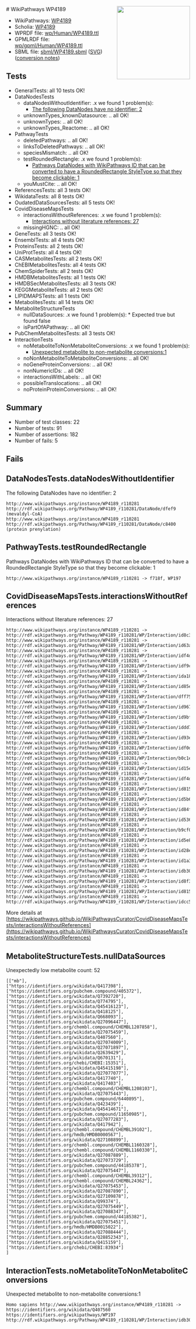 <img style="float: right; width: 200px" src="../logo.png" />
# WikiPathways WP4189

* WikiPathways: [WP4189](https://identifiers.org/wikipathways:WP4189)
* Scholia: [WP4189](https://scholia.toolforge.org/wikipathways/WP4189)
* WPRDF file: [wp/Human/WP4189.ttl](../wp/Human/WP4189.ttl)
* GPMLRDF file: [wp/gpml/Human/WP4189.ttl](../wp/gpml/Human/WP4189.ttl)
* SBML file: [sbml/WP4189.sbml](../sbml/WP4189.sbml) ([SVG](../sbml/WP4189.svg)) ([conversion notes](../sbml/WP4189.txt))

## Tests
* GeneralTests: all 10 tests OK!
* DataNodesTests
    * dataNodesWithoutIdentifier: .x we found 1 problem(s):
        * [The following DataNodes have no identifier: 2](#d2d32fa1)
    * unknownTypes_knownDatasource: .. all OK!
    * unknownTypes: .. all OK!
    * unknownTypes_Reactome: .. all OK!
* PathwayTests
    * deletedPathways: .. all OK!
    * linksToDeletedPathways: .. all OK!
    * speciesMismatch: .. all OK!
    * testRoundedRectangle: .x we found 1 problem(s):
        * [Pathways DataNodes with WikiPathways ID that can be converted to have a RoundedRectangle StyleType so that they become clickable: 1](#9fbad3cb)
    * youMustCite: .. all OK!
* ReferencesTests: all 3 tests OK!
* WikidataTests: all 8 tests OK!
* OudatedDataSourcesTests: all 5 tests OK!
* CovidDiseaseMapsTests
    * interactionsWithoutReferences: .x we found 1 problem(s):
        * [Interactions without literature references: 27](#9701cd07)
    * missingHGNC: .. all OK!
* GeneTests: all 3 tests OK!
* EnsemblTests: all 4 tests OK!
* ProteinsTests: all 2 tests OK!
* UniProtTests: all 4 tests OK!
* CASMetabolitesTests: all 2 tests OK!
* ChEBIMetabolitesTests: all 4 tests OK!
* ChemSpiderTests: all 2 tests OK!
* HMDBMetabolitesTests: all 1 tests OK!
* HMDBSecMetabolitesTests: all 3 tests OK!
* KEGGMetaboliteTests: all 2 tests OK!
* LIPIDMAPSTests: all 1 tests OK!
* MetabolitesTests: all 14 tests OK!
* MetaboliteStructureTests
    * nullDataSources: .x we found 1 problem(s):
            * Expected true but found false
    * isPartOfAPathway: .. all OK!
* PubChemMetabolitesTests: all 3 tests OK!
* InteractionTests
    * noMetaboliteToNonMetaboliteConversions: .x we found 1 problem(s):
        * [Unexpected metabolite to non-metabolite conversions:1](#a27bf36d)
    * noNonMetaboliteToMetaboliteConversions: .. all OK!
    * noGeneProteinConversions: .. all OK!
    * nonNumericIDs: .. all OK!
    * interactionsWithLabels: .. all OK!
    * possibleTranslocations: .. all OK!
    * noProteinProteinConversions: .. all OK!


## Summary

* Number of test classes: 22
* Number of tests: 91
* Number of assertions: 182
* Number of fails: 5

## Fails

<a name="d2d32fa1" />

## DataNodesTests.dataNodesWithoutIdentifier

The following DataNodes have no identifier: 2
```
http://www.wikipathways.org/instance/WP4189_r110281 http://rdf.wikipathways.org/Pathway/WP4189_r110281/DataNode/dfef9 (mevaldyl-CoA)
http://www.wikipathways.org/instance/WP4189_r110281 http://rdf.wikipathways.org/Pathway/WP4189_r110281/DataNode/c8400 (protein prenylation)
```

<a name="9fbad3cb" />

## PathwayTests.testRoundedRectangle

Pathways DataNodes with WikiPathways ID that can be converted to have a RoundedRectangle StyleType so that they become clickable: 1
```
http://www.wikipathways.org/instance/WP4189_r110281 -> f718f, WP197
 ```

<a name="9701cd07" />

## CovidDiseaseMapsTests.interactionsWithoutReferences

Interactions without literature references: 27
```
http://www.wikipathways.org/instance/WP4189_r110281 -> http://rdf.wikipathways.org/Pathway/WP4189_r110281/WP/Interaction/id8c3d1f0b
http://www.wikipathways.org/instance/WP4189_r110281 -> http://rdf.wikipathways.org/Pathway/WP4189_r110281/WP/Interaction/id63ad2963
http://www.wikipathways.org/instance/WP4189_r110281 -> http://rdf.wikipathways.org/Pathway/WP4189_r110281/WP/Interaction/idf4d8950a
http://www.wikipathways.org/instance/WP4189_r110281 -> http://rdf.wikipathways.org/Pathway/WP4189_r110281/WP/Interaction/idf9c676ff
http://www.wikipathways.org/instance/WP4189_r110281 -> http://rdf.wikipathways.org/Pathway/WP4189_r110281/WP/Interaction/ida18c5874
http://www.wikipathways.org/instance/WP4189_r110281 -> http://rdf.wikipathways.org/Pathway/WP4189_r110281/WP/Interaction/id85ef981f
http://www.wikipathways.org/instance/WP4189_r110281 -> http://rdf.wikipathways.org/Pathway/WP4189_r110281/WP/Interaction/dff75
http://www.wikipathways.org/instance/WP4189_r110281 -> http://rdf.wikipathways.org/Pathway/WP4189_r110281/WP/Interaction/id9678638b
http://www.wikipathways.org/instance/WP4189_r110281 -> http://rdf.wikipathways.org/Pathway/WP4189_r110281/WP/Interaction/id9bf97ba3
http://www.wikipathways.org/instance/WP4189_r110281 -> http://rdf.wikipathways.org/Pathway/WP4189_r110281/WP/Interaction/iddd770f4c
http://www.wikipathways.org/instance/WP4189_r110281 -> http://rdf.wikipathways.org/Pathway/WP4189_r110281/WP/Interaction/id93e40410
http://www.wikipathways.org/instance/WP4189_r110281 -> http://rdf.wikipathways.org/Pathway/WP4189_r110281/WP/Interaction/idf0db6c0a
http://www.wikipathways.org/instance/WP4189_r110281 -> http://rdf.wikipathways.org/Pathway/WP4189_r110281/WP/Interaction/b0c1e
http://www.wikipathways.org/instance/WP4189_r110281 -> http://rdf.wikipathways.org/Pathway/WP4189_r110281/WP/Interaction/id15efa0e0
http://www.wikipathways.org/instance/WP4189_r110281 -> http://rdf.wikipathways.org/Pathway/WP4189_r110281/WP/Interaction/idf4d8e4c1
http://www.wikipathways.org/instance/WP4189_r110281 -> http://rdf.wikipathways.org/Pathway/WP4189_r110281/WP/Interaction/id815a65a8
http://www.wikipathways.org/instance/WP4189_r110281 -> http://rdf.wikipathways.org/Pathway/WP4189_r110281/WP/Interaction/id5b657570
http://www.wikipathways.org/instance/WP4189_r110281 -> http://rdf.wikipathways.org/Pathway/WP4189_r110281/WP/Interaction/id84fcabc8
http://www.wikipathways.org/instance/WP4189_r110281 -> http://rdf.wikipathways.org/Pathway/WP4189_r110281/WP/Interaction/id5363c00
http://www.wikipathways.org/instance/WP4189_r110281 -> http://rdf.wikipathways.org/Pathway/WP4189_r110281/WP/Interaction/b9cf0
http://www.wikipathways.org/instance/WP4189_r110281 -> http://rdf.wikipathways.org/Pathway/WP4189_r110281/WP/Interaction/id5e812089
http://www.wikipathways.org/instance/WP4189_r110281 -> http://rdf.wikipathways.org/Pathway/WP4189_r110281/WP/Interaction/id28e0714e
http://www.wikipathways.org/instance/WP4189_r110281 -> http://rdf.wikipathways.org/Pathway/WP4189_r110281/WP/Interaction/id1a382e3
http://www.wikipathways.org/instance/WP4189_r110281 -> http://rdf.wikipathways.org/Pathway/WP4189_r110281/WP/Interaction/idb30ee13d
http://www.wikipathways.org/instance/WP4189_r110281 -> http://rdf.wikipathways.org/Pathway/WP4189_r110281/WP/Interaction/id8f3f314e
http://www.wikipathways.org/instance/WP4189_r110281 -> http://rdf.wikipathways.org/Pathway/WP4189_r110281/WP/Interaction/id815a65a9
http://www.wikipathways.org/instance/WP4189_r110281 -> http://rdf.wikipathways.org/Pathway/WP4189_r110281/WP/Interaction/idcc5fc71f
```

More details at [https://wikipathways.github.io/WikiPathwaysCurator/CovidDiseaseMapsTests/interactionsWithoutReferences](https://wikipathways.github.io/WikiPathwaysCurator/CovidDiseaseMapsTests/interactionsWithoutReferences)

<a name="91904207" />

## MetaboliteStructureTests.nullDataSources

Unexpectedly low metabolite count: 52
```
[["mb"],
["https://identifiers.org/wikidata/Q417398"],
["https://identifiers.org/pubchem.compound/405372"],
["https://identifiers.org/wikidata/Q7392720"],
["https://identifiers.org/wikidata/Q774795"],
["https://identifiers.org/wikidata/Q45416123"],
["https://identifiers.org/wikidata/Q418125"],
["https://identifiers.org/wikidata/Q668093"],
["https://identifiers.org/wikidata/Q27096447"],
["https://identifiers.org/chembl.compound/CHEMBL1207858"],
["https://identifiers.org/wikidata/Q27075459"],
["https://identifiers.org/wikidata/Q407560"],
["https://identifiers.org/wikidata/Q27074009"],
["https://identifiers.org/wikidata/Q27071897"],
["https://identifiers.org/wikidata/Q2639429"],
["https://identifiers.org/wikidata/Q670131"],
["https://identifiers.org/chebi/CHEBI:15351"],
["https://identifiers.org/wikidata/Q45415198"],
["https://identifiers.org/wikidata/Q27077077"],
["https://identifiers.org/wikidata/Q417740"],
["https://identifiers.org/wikidata/Q417403"],
["https://identifiers.org/chembl.compound/CHEMBL1208103"],
["https://identifiers.org/wikidata/Q27075443"],
["https://identifiers.org/pubchem.compound/6440895"],
["https://identifiers.org/wikidata/Q423439"],
["https://identifiers.org/wikidata/Q45414671"],
["https://identifiers.org/pubchem.compound/11650985"],
["https://identifiers.org/wikidata/Q27077283"],
["https://identifiers.org/wikidata/Q417942"],
["https://identifiers.org/chembl.compound/CHEMBL39102"],
["https://identifiers.org/hmdb/HMDB0000567"],
["https://identifiers.org/wikidata/Q27108899"],
["https://identifiers.org/chembl.compound/CHEMBL1160328"],
["https://identifiers.org/chembl.compound/CHEMBL1160330"],
["https://identifiers.org/wikidata/Q27087889"],
["https://identifiers.org/wikidata/Q27073729"],
["https://identifiers.org/pubchem.compound/44185378"],
["https://identifiers.org/wikidata/Q27075447"],
["https://identifiers.org/chembl.compound/CHEMBL39312"],
["https://identifiers.org/chembl.compound/CHEMBL24362"],
["https://identifiers.org/wikidata/Q27075453"],
["https://identifiers.org/wikidata/Q27087890"],
["https://identifiers.org/wikidata/Q27109878"],
["https://identifiers.org/wikidata/Q99374"],
["https://identifiers.org/wikidata/Q27075449"],
["https://identifiers.org/wikidata/Q27088347"],
["https://identifiers.org/pubchem.compound/44185382"],
["https://identifiers.org/wikidata/Q27075451"],
["https://identifiers.org/hmdb/HMDB0015022"],
["https://identifiers.org/wikidata/Q27088444"],
["https://identifiers.org/wikidata/Q28852343"],
["https://identifiers.org/wikidata/Q415159"],
["https://identifiers.org/chebi/CHEBI:83934"]
]
```

<a name="a27bf36d" />

## InteractionTests.noMetaboliteToNonMetaboliteConversions

Unexpected metabolite to non-metabolite conversions:1
```
Homo sapiens http://www.wikipathways.org/instance/WP4189_r110281 -> https://identifiers.org/wikidata/Q407560 https://identifiers.org/wikipathways/WP197 http://rdf.wikipathways.org/Pathway/WP4189_r110281/WP/Interaction/idb30ee13d
```

